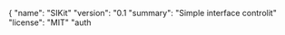 
{
  "name": "SIKit"
  "version": "0.1
  "summary": "Simple interface  controlit"
  "license": "MIT"
  "auth
